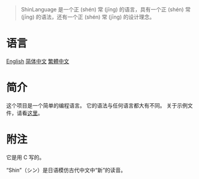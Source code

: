 
> ShinLanguage 是一个正 (shén) 常 (jīng) 的语言，具有一个正 (shén) 常 (jīng) 的语法，还有一个正 (shén) 常 (jīng) 的设计理念。

# 语言

[English](README.md) [简体中文](README.SC.md) [繁體中文](README.TC.md)

# 简介

这个项目是一个简单的编程语言。
它的语法与任何语言都大有不同。
关于示例文件，请看[这里](demo.hx)。

# 附注

它是用 C 写的。

“Shin”（シン）是日语模仿古代中文中“新”的读音。